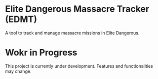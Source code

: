 # Elite Dangerous Massacre Tracker (EDMT)
A tool to track and manage massacre missions in Elite Dangerous.
# Wokr in Progress
This project is currently under development. Features and functionalities may change.
